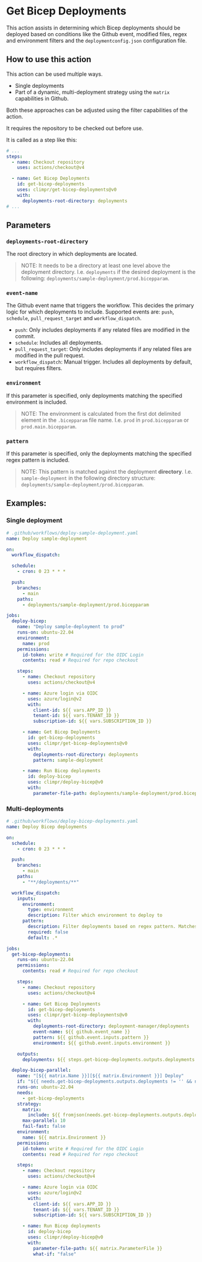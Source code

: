 # Get Bicep Deployments

This action assists in determining which Bicep deployments should be deployed based on conditions like the Github event, modified files, regex and environment filters and the `deploymentconfig.json` configuration file.

## How to use this action

This action can be used multiple ways.

- Single deployments
- Part of a dynamic, multi-deployment strategy using the `matrix` capabilities in Github.

Both these approaches can be adjusted using the filter capabilities of the action.

It requires the repository to be checked out before use.

It is called as a step like this:

```yaml
# ...
steps:
  - name: Checkout repository
    uses: actions/checkout@v4

  - name: Get Bicep Deployments
    id: get-bicep-deployments
    uses: climpr/get-bicep-deployments@v0
    with:
      deployments-root-directory: deployments
# ...
```

## Parameters

### `deployments-root-directory`
The root directory in which deployments are located.
> NOTE: It needs to be a directory at least one level above the deployment directory. I.e. `deployments` if the desired deployment is the following: `deployments/sample-deployment/prod.bicepparam`.

### `event-name`
The Github event name that triggers the workflow. This decides the primary logic for which deployments to include.
Supported events are: `push`, `schedule`, `pull_request_target` and `workflow_dispatch`.

- `push`: Only includes deployments if any related files are modified in the commit.
- `schedule`: Includes all deployments.
- `pull_request_target`: Only includes deployments if any related files are modified in the pull request.
- `workflow_dispatch`: Manual trigger. Includes all deployments by default, but requires filters.

### `environment`
If this parameter is specified, only deployments matching the specified environment is included.
> NOTE: The environment is calculated from the first dot delimited element in the `.bicepparam` file name. I.e. `prod` in `prod.bicepparam` or `prod.main.bicepparam`.

### `pattern`
If this parameter is specified, only the deployments matching the specified regex pattern is included.
> NOTE: This pattern is matched against the deployment **directory**. I.e. `sample-deployment` in the following directory structure: `deployments/sample-deployment/prod.bicepparam`.

## Examples:

### Single deployment

```yaml
# .github/workflows/deploy-sample-deployment.yaml
name: Deploy sample-deployment

on:
  workflow_dispatch:

  schedule:
    - cron: 0 23 * * *

  push:
    branches:
      - main
    paths:
      - deployments/sample-deployment/prod.bicepparam

jobs:
  deploy-bicep:
    name: "Deploy sample-deployment to prod"
    runs-on: ubuntu-22.04
    environment:
      name: prod
    permissions:
      id-token: write # Required for the OIDC Login
      contents: read # Required for repo checkout

    steps:
      - name: Checkout repository
        uses: actions/checkout@v4

      - name: Azure login via OIDC
        uses: azure/login@v2
        with:
          client-id: ${{ vars.APP_ID }}
          tenant-id: ${{ vars.TENANT_ID }}
          subscription-id: ${{ vars.SUBSCRIPTION_ID }}

      - name: Get Bicep Deployments
        id: get-bicep-deployments
        uses: climpr/get-bicep-deployments@v0
        with:
          deployments-root-directory: deployments
          pattern: sample-deployment

      - name: Run Bicep deployments
        id: deploy-bicep
        uses: climpr/deploy-bicep@v0
        with:
          parameter-file-path: deployments/sample-deployment/prod.bicepparam
```

### Multi-deployments

```yaml
# .github/workflows/deploy-bicep-deployments.yaml
name: Deploy Bicep deployments

on:
  schedule:
    - cron: 0 23 * * *

  push:
    branches:
      - main
    paths:
      - "**/deployments/**"

  workflow_dispatch:
    inputs:
      environment:
        type: environment
        description: Filter which environment to deploy to
      pattern:
        description: Filter deployments based on regex pattern. Matches against the deployment name (Directory name)
        required: false
        default: .*

jobs:
  get-bicep-deployments:
    runs-on: ubuntu-22.04
    permissions:
      contents: read # Required for repo checkout

    steps:
      - name: Checkout repository
        uses: actions/checkout@v4

      - name: Get Bicep Deployments
        id: get-bicep-deployments
        uses: climpr/get-bicep-deployments@v0
        with:
          deployments-root-directory: deployment-manager/deployments
          event-name: ${{ github.event_name }}
          pattern: ${{ github.event.inputs.pattern }}
          environment: ${{ github.event.inputs.environment }}

    outputs:
      deployments: ${{ steps.get-bicep-deployments.outputs.deployments }}

  deploy-bicep-parallel:
    name: "[${{ matrix.Name }}][${{ matrix.Environment }}] Deploy"
    if: "${{ needs.get-bicep-deployments.outputs.deployments != '' && needs.get-bicep-deployments.outputs.deployments != '[]' }}"
    runs-on: ubuntu-22.04
    needs:
      - get-bicep-deployments
    strategy:
      matrix:
        include: ${{ fromjson(needs.get-bicep-deployments.outputs.deployments) }}
      max-parallel: 10
      fail-fast: false
    environment:
      name: ${{ matrix.Environment }}
    permissions:
      id-token: write # Required for the OIDC Login
      contents: read # Required for repo checkout

    steps:
      - name: Checkout repository
        uses: actions/checkout@v4

      - name: Azure login via OIDC
        uses: azure/login@v2
        with:
          client-id: ${{ vars.APP_ID }}
          tenant-id: ${{ vars.TENANT_ID }}
          subscription-id: ${{ vars.SUBSCRIPTION_ID }}

      - name: Run Bicep deployments
        id: deploy-bicep
        uses: climpr/deploy-bicep@v0
        with:
          parameter-file-path: ${{ matrix.ParameterFile }}
          what-if: "false"
```
